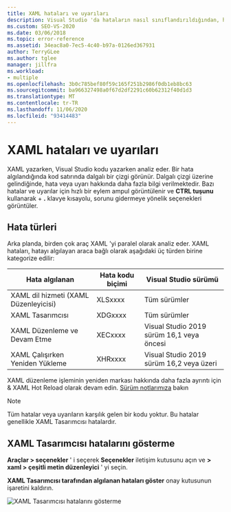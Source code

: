 ```yaml
---
title: XAML hataları ve uyarıları
description: Visual Studio 'da hataların nasıl sınıflandırıldığından, hata bilgilerinin nasıl alınacağı ve bunları düzeltme seçeneklerinin nasıl bulunacağı dahil olmak üzere Visual Studio 'da XAML hataları ve uyarıları hakkında bilgi edinin.
ms.custom: SEO-VS-2020
ms.date: 03/06/2018
ms.topic: error-reference
ms.assetid: 34eac8a0-7ec5-4c40-b97a-0126ed367931
author: TerryGLee
ms.author: tglee
manager: jillfra
ms.workload:
- multiple
ms.openlocfilehash: 3b0c785bef80f59c165f251b2986f0db1eb8bc63
ms.sourcegitcommit: ba966327498a0f67d2df2291c60b62312f40d1d3
ms.translationtype: MT
ms.contentlocale: tr-TR
ms.lasthandoff: 11/06/2020
ms.locfileid: "93414483"
---
```

# <a name="xaml-errors-and-warnings"></a>XAML hataları ve uyarıları

XAML yazarken, Visual Studio kodu yazarken analiz eder. Bir hata algılandığında kod satırında dalgalı bir çizgi görünür. Dalgalı çizgi üzerine gelindiğinde, hata veya uyarı hakkında daha fazla bilgi verilmektedir. Bazı hatalar ve uyarılar için hızlı bir eylem ampul görüntülenir ve **CTRL tuşunu** kullanarak + **.** klavye kısayolu, sorunu gidermeye yönelik seçenekleri görüntüler.

## <a name="error-types"></a>Hata türleri

Arka planda, birden çok araç XAML 'yi paralel olarak analiz eder. XAML hataları, hatayı algılayan araca bağlı olarak aşağıdaki üç türden birine kategorize edilir:

|**Hata algılanan**|**Hata kodu biçimi**|**Visual Studio sürümü**|
| - |-----------------| - |
|XAML dil hizmeti (XAML Düzenleyicisi)|XLSxxxx| Tüm sürümler |
|XAML Tasarımcısı|XDGxxxx| Tüm sürümler | 
|XAML Düzenleme ve Devam Etme|XECxxxx| Visual Studio 2019 sürüm 16,1 veya öncesi |
|XAML Çalışırken Yeniden Yükleme | XHRxxxx | Visual Studio 2019 sürüm 16,2 veya üzeri |

XAML düzenleme işleminin yeniden markası hakkında daha fazla ayrıntı için & XAML Hot Reload olarak devam edin. [Sürüm notlarımıza](/visualstudio/releases/2019/release-notes-v16.2#wpfuwp-tooling) bakın

> [!Note]
> Tüm hatalar veya uyarıların karşılık gelen bir kodu yoktur. Bu hatalar genellikle XAML Tasarımcısı hatalardır.

## <a name="suppress-xaml-designer-errors"></a>XAML Tasarımcısı hatalarını gösterme

**Araçlar > seçenekler** ' i seçerek **Seçenekler** iletişim kutusunu açın ve **> xaml > çeşitli metin düzenleyici** ' yi seçin.

**XAML Tasarımcısı tarafından algılanan hataları göster** onay kutusunun işaretini kaldırın.

![XAML Tasarımcısı hatalarını gösterme](media/suppress_xaml_designer_errors.png)